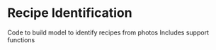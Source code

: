 # Recipe Identification

Code to build model to identify recipes from photos
Includes support functions
